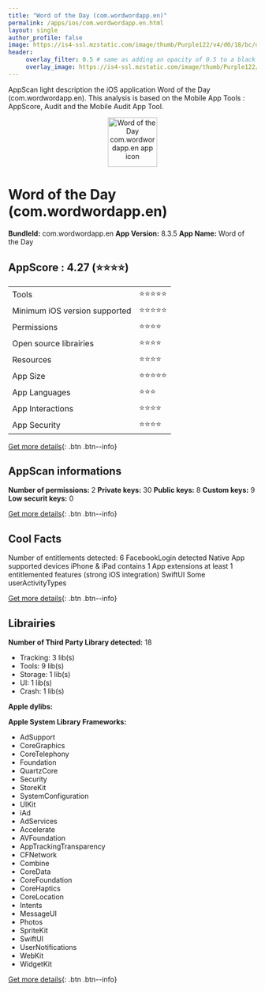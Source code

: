 ```yaml
---
title: "Word of the Day (com.wordwordapp.en)"
permalink: /apps/ios/com.wordwordapp.en.html
layout: single
author_profile: false
image: https://is4-ssl.mzstatic.com/image/thumb/Purple122/v4/d0/18/bc/d018bc5c-3c50-5a3d-c712-07547a2f0ec3/AppIcon_Sky-0-1x_U007emarketing-0-10-0-85-220.png/512x512bb.jpg
header: 
     overlay_filter: 0.5 # same as adding an opacity of 0.5 to a black background
     overlay_image: https://is4-ssl.mzstatic.com/image/thumb/Purple122/v4/d0/18/bc/d018bc5c-3c50-5a3d-c712-07547a2f0ec3/AppIcon_Sky-0-1x_U007emarketing-0-10-0-85-220.png/512x512bb.jpg
---
```

AppScan light description the iOS application Word of the Day (com.wordwordapp.en). This analysis is based on the Mobile App Tools : AppScore, Audit and the Mobile Audit App Tool.

  
  
<div style="text-align: center;"><img src="https://is4-ssl.mzstatic.com/image/thumb/Purple122/v4/d0/18/bc/d018bc5c-3c50-5a3d-c712-07547a2f0ec3/AppIcon_Sky-0-1x_U007emarketing-0-10-0-85-220.png/512x512bb.jpg" width="100" height="100" alt="Word of the Day com.wordwordapp.en app icon"></div>  
  
# Word of the Day (com.wordwordapp.en)

**BundleId:** com.wordwordapp.en
**App Version:** 8.3.5
**App Name:** Word of the Day


## AppScore : 4.27 (⭐️⭐️⭐️⭐️) 

<table>
<tr><td> Tools </td><td> ⭐️⭐️⭐️⭐️⭐️ </td></tr>
<tr><td> Minimum iOS version supported </td><td> ⭐️⭐️⭐️⭐️⭐️ </td></tr>
<tr><td> Permissions </td><td> ⭐️⭐️⭐️⭐️ </td></tr>
<tr><td> Open source librairies </td><td> ⭐️⭐️⭐️⭐️ </td></tr>
<tr><td> Resources </td><td> ⭐️⭐️⭐️⭐️ </td></tr>
<tr><td> App Size </td><td> ⭐️⭐️⭐️⭐️⭐️ </td></tr>
<tr><td> App Languages </td><td> ⭐️⭐️⭐️ </td></tr>
<tr><td> App Interactions </td><td> ⭐️⭐️⭐️⭐️ </td></tr>
<tr><td> App Security </td><td> ⭐️⭐️⭐️⭐️ </td></tr>
</table>

[Get more details](/pricing.html){: .btn .btn--info}  
  
## AppScan informations 

**Number of permissions:** 2
**Private keys:** 30
**Public keys:** 8
**Custom keys:** 9
**Low securit keys:** 0
  
[Get more details](/pricing.html){: .btn .btn--info}

## Cool Facts

Number of entitlements detected: 6
FacebookLogin detected
Native App
supported devices iPhone & iPad
contains 1 App extensions
at least 1 entitlemented features (strong iOS integration)
SwiftUI
Some userActivityTypes
  
[Get more details](/pricing.html){: .btn .btn--info}

## Librairies 
**Number of Third Party Library detected:** 18
- Tracking: 3 lib(s)
- Tools: 9 lib(s)
- Storage: 1 lib(s)
- UI: 1 lib(s)
- Crash: 1 lib(s)

**Apple dylibs:**


**Apple System Library Frameworks:**
- AdSupport
- CoreGraphics
- CoreTelephony
- Foundation
- QuartzCore
- Security
- StoreKit
- SystemConfiguration
- UIKit
- iAd
- AdServices
- Accelerate
- AVFoundation
- AppTrackingTransparency
- CFNetwork
- Combine
- CoreData
- CoreFoundation
- CoreHaptics
- CoreLocation
- Intents
- MessageUI
- Photos
- SpriteKit
- SwiftUI
- UserNotifications
- WebKit
- WidgetKit


  
[Get more details](/pricing.html){: .btn .btn--info}

